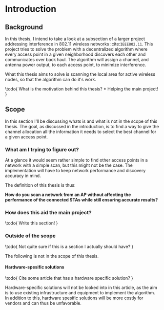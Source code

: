 Introduction
============

Background
----------

In this thesis, I intend to take a look at a subsection of a larger project
addressing interference in 802.11 wireless networks :cite:`IEEE802.11`. This
project tries to solve the problem with a decentralized algorithm where every
access point in a given neighborhood discovers each other and communicates
over back haul. The algorithm will assign a channel, and antenna power output,
to each access point, to minimize interference.

What this thesis aims to solve is scanning the local area for active
wireless nodes, so that the algorithm can do it's work.


\todo{
    What is the motivation behind this thesis?
    * Helping the main project!
}

Scope
-----

In this section I'll be discussing whats is and what is not in the scope of
this thesis. The goal, as discussed in the introduction, is to find a way to
give the channel allocation all the information it needs to select the best
channel for a given access point.


### What am I trying to figure out?

At a glance it would seem rather simple to find other access points in a
network with a simple scan, but this might not be the case. The implementation
will have to keep network performance and discovery accuracy in mind.

The definition of this thesis is thus:

**How do you scan a network from an AP without affecting the performance of
the connected STAs while still ensuring accurate results?**


### How does this aid the main project?

\todo{
    Write this section!
}

### Outside of the scope

\todo{
    Not quite sure if this is a section I actually should have?
}


The following is not in the scope of this thesis.

#### Hardware-spesific solutions

\todo{
    Cite some article that has a hardware specific solution?
}

Hardware-specific solutions will not be looked into in this article, as the
aim is to use existing infrastructure and equipment to implement the algorithm.
In addition to this, hardware spesific solutions will be more costly for vendors
and can thus be unfavorable.
